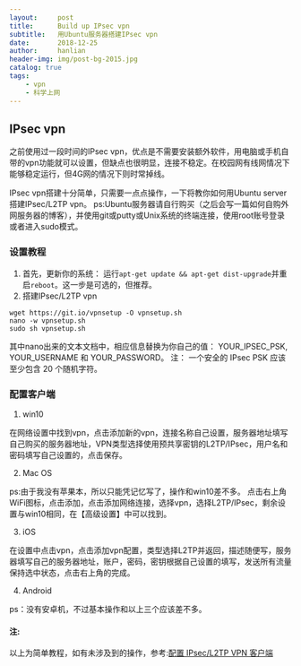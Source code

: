 ```yaml
---
layout:     post
title:      Build up IPsec vpn
subtitle:   用Ubuntu服务器搭建IPsec vpn
date:       2018-12-25
author:     hanlian
header-img: img/post-bg-2015.jpg
catalog: true
tags:
	- vpn
	- 科学上网
---
```


## IPsec vpn
之前使用过一段时间的IPsec vpn，优点是不需要安装额外软件，用电脑或手机自带的vpn功能就可以设置，但缺点也很明显，连接不稳定。在校园网有线网情况下能够稳定运行，但4G网的情况下则时常掉线。

IPsec vpn搭建十分简单，只需要一点点操作，一下将教你如何用Ubuntu server搭建IPsec/L2TP vpn。 ps:Ubuntu服务器请自行购买（之后会写一篇如何自购外网服务器的博客），并使用git或putty或Unix系统的终端连接，使用root账号登录或者进入sudo模式。

### 设置教程
1. 首先，更新你的系统： 运行`apt-get update && apt-get dist-upgrade`并重启`reboot`。这一步是可选的，但推荐。
2. 搭建IPsec/L2TP vpn
```
wget https://git.io/vpnsetup -O vpnsetup.sh
nano -w vpnsetup.sh
sudo sh vpnsetup.sh
``` 
其中nano出来的文本文档中，相应信息替换为你自己的值： YOUR_IPSEC_PSK, YOUR_USERNAME 和 YOUR_PASSWORD。 
注： 一个安全的 IPsec PSK 应该至少包含 20 个随机字符。 

### 配置客户端
1. win10

在网络设置中找到vpn，点击添加新的vpn，连接名称自己设置，服务器地址填写自己购买的服务器地址，VPN类型选择使用预共享密钥的L2TP/IPsec，用户名和密码填写自己设置的，点击保存。 

2. Mac OS

ps:由于我没有苹果本，所以只能凭记忆写了，操作和win10差不多。 
点击右上角WiFi图标，点击添加，点击添加网络连接，选择vpn，选择L2TP/IPsec，剩余设置与win10相同，在【高级设置】中可以找到。

3. iOS

在设置中点击vpn，点击添加vpn配置，类型选择L2TP并返回，描述随便写，服务器填写自己的服务器地址，账户，密码，密钥根据自己设置的填写，发送所有流量保持选中状态，点击右上角的完成。

4. Android

ps：没有安卓机，不过基本操作和以上三个应该差不多。

#### 注:
以上为简单教程，如有未涉及到的操作，参考:[配置 IPsec/L2TP VPN 客户端](https://github.com/hwdsl2/setup-ipsec-vpn/blob/master/docs/clients-zh.md)
